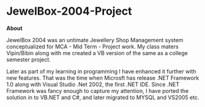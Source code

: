 # JewelBox-2004-Project

**About**

JewelBox 2004 was an untimate Jewellery Shop Management system conceptualized for MCA - Mid Term - Project work. My class maters Vipin/Bibin along with me created a VB version of the same as a college semester project. 

Later as part of my learning in programming I have enhanced it further with new features. That was the time when Microsft has release .NET Framework 1.0 along with Visual Studio .Net 2002, the first .NET IDE. Since .NET Framework was fancy enough to capture my attention, I have ported the solution in to VB.NET and C#, and later migrated to MYSQL and VS2005 etc. 
